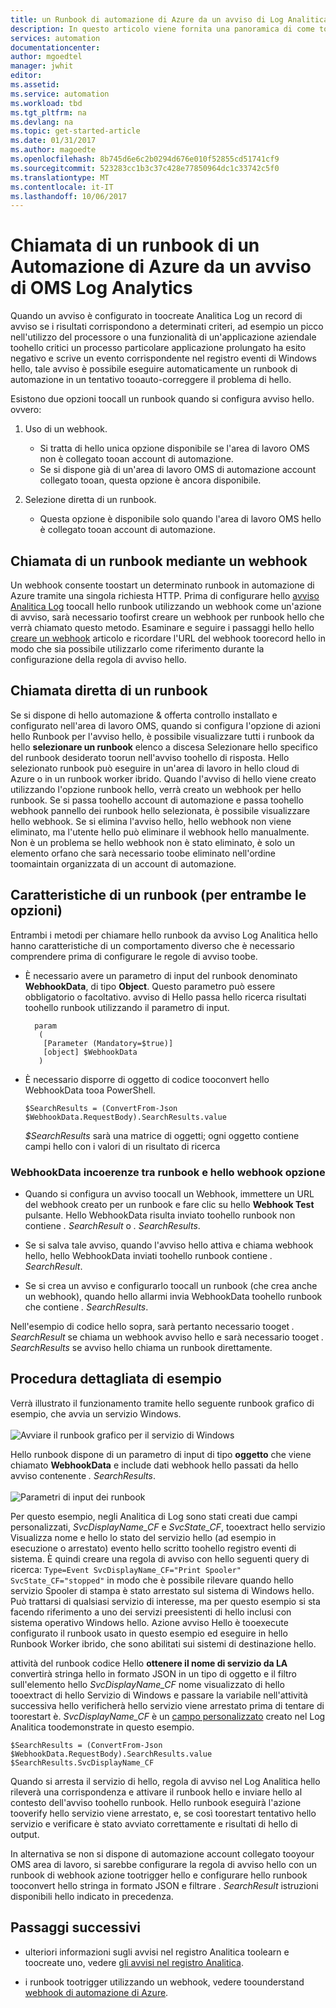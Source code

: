 ```yaml
---
title: un Runbook di automazione di Azure da un avviso di Log Analitica aaaCalling | Documenti Microsoft
description: In questo articolo viene fornita una panoramica di come tooinvoke un runbook di automazione da un avviso di Microsoft OMS Log Analitica.
services: automation
documentationcenter: 
author: mgoedtel
manager: jwhit
editor: 
ms.assetid: 
ms.service: automation
ms.workload: tbd
ms.tgt_pltfrm: na
ms.devlang: na
ms.topic: get-started-article
ms.date: 01/31/2017
ms.author: magoedte
ms.openlocfilehash: 8b745d6e6c2b0294d676e010f52855cd51741cf9
ms.sourcegitcommit: 523283cc1b3c37c428e77850964dc1c33742c5f0
ms.translationtype: MT
ms.contentlocale: it-IT
ms.lasthandoff: 10/06/2017
---
```

# <a name="calling-an-azure-automation-runbook-from-an-oms-log-analytics-alert"></a>Chiamata di un runbook di un Automazione di Azure da un avviso di OMS Log Analytics

Quando un avviso è configurato in toocreate Analitica Log un record di avviso se i risultati corrispondono a determinati criteri, ad esempio un picco nell'utilizzo del processore o una funzionalità di un'applicazione aziendale toohello critici un processo particolare applicazione prolungato ha esito negativo e scrive un evento corrispondente nel registro eventi di Windows hello, tale avviso è possibile eseguire automaticamente un runbook di automazione in un tentativo tooauto-correggere il problema di hello.  

Esistono due opzioni toocall un runbook quando si configura avviso hello.  ovvero:

1. Uso di un webhook.
   * Si tratta di hello unica opzione disponibile se l'area di lavoro OMS non è collegato tooan account di automazione.
   * Se si dispone già di un'area di lavoro OMS di automazione account collegato tooan, questa opzione è ancora disponibile.  

2. Selezione diretta di un runbook.
   * Questa opzione è disponibile solo quando l'area di lavoro OMS hello è collegato tooan account di automazione.  

## <a name="calling-a-runbook-using-a-webhook"></a>Chiamata di un runbook mediante un webhook

Un webhook consente toostart un determinato runbook in automazione di Azure tramite una singola richiesta HTTP.  Prima di configurare hello [avviso Analitica Log](../log-analytics/log-analytics-alerts.md#alert-rules) toocall hello runbook utilizzando un webhook come un'azione di avviso, sarà necessario toofirst creare un webhook per runbook hello che verrà chiamato questo metodo.  Esaminare e seguire i passaggi hello hello [creare un webhook](automation-webhooks.md#creating-a-webhook) articolo e ricordare l'URL del webhook toorecord hello in modo che sia possibile utilizzarlo come riferimento durante la configurazione della regola di avviso hello.   

## <a name="calling-a-runbook-directly"></a>Chiamata diretta di un runbook

Se si dispone di hello automazione & offerta controllo installato e configurato nell'area di lavoro OMS, quando si configura l'opzione di azioni hello Runbook per l'avviso hello, è possibile visualizzare tutti i runbook da hello **selezionare un runbook** elenco a discesa Selezionare hello specifico del runbook desiderato toorun nell'avviso toohello di risposta.  Hello selezionato runbook può eseguire in un'area di lavoro in hello cloud di Azure o in un runbook worker ibrido.  Quando l'avviso di hello viene creato utilizzando l'opzione runbook hello, verrà creato un webhook per hello runbook.  Se si passa toohello account di automazione e passa toohello webhook pannello dei runbook hello selezionata, è possibile visualizzare hello webhook.  Se si elimina l'avviso hello, hello webhook non viene eliminato, ma l'utente hello può eliminare il webhook hello manualmente.  Non è un problema se hello webhook non è stato eliminato, è solo un elemento orfano che sarà necessario toobe eliminato nell'ordine toomaintain organizzata di un account di automazione.  

## <a name="characteristics-of-a-runbook-for-both-options"></a>Caratteristiche di un runbook (per entrambe le opzioni)

Entrambi i metodi per chiamare hello runbook da avviso Log Analitica hello hanno caratteristiche di un comportamento diverso che è necessario comprendere prima di configurare le regole di avviso toobe.  

* È necessario avere un parametro di input del runbook denominato **WebhookData**, di tipo **Object**.  Questo parametro può essere obbligatorio o facoltativo.  avviso di Hello passa hello ricerca risultati toohello runbook utilizzando il parametro di input.

        param  
         (  
          [Parameter (Mandatory=$true)]  
          [object] $WebhookData  
         )

*  È necessario disporre di oggetto di codice tooconvert hello WebhookData tooa PowerShell.

    `$SearchResults = (ConvertFrom-Json $WebhookData.RequestBody).SearchResults.value`

    *$SearchResults* sarà una matrice di oggetti; ogni oggetto contiene campi hello con i valori di un risultato di ricerca

### <a name="webhookdata-inconsistencies-between-hello-webhook-option-and-runbook-option"></a>WebhookData incoerenze tra runbook e hello webhook opzione

* Quando si configura un avviso toocall un Webhook, immettere un URL del webhook creato per un runbook e fare clic su hello **Webhook Test** pulsante.  Hello WebhookData risulta inviato toohello runbook non contiene *. SearchResult* o *. SearchResults*.

*  Se si salva tale avviso, quando l'avviso hello attiva e chiama webhook hello, hello WebhookData inviati toohello runbook contiene *. SearchResult*.
* Se si crea un avviso e configurarlo toocall un runbook (che crea anche un webhook), quando hello allarmi invia WebhookData toohello runbook che contiene *. SearchResults*.

Nell'esempio di codice hello sopra, sarà pertanto necessario tooget *. SearchResult* se chiama un webhook avviso hello e sarà necessario tooget *. SearchResults* se avviso hello chiama un runbook direttamente.

## <a name="example-walkthrough"></a>Procedura dettagliata di esempio

Verrà illustrato il funzionamento tramite hello seguente runbook grafico di esempio, che avvia un servizio Windows.<br><br> ![Avviare il runbook grafico per il servizio di Windows](media/automation-invoke-runbook-from-omsla-alert/automation-runbook-restartservice.png)<br>

Hello runbook dispone di un parametro di input di tipo **oggetto** che viene chiamato **WebhookData** e include dati webhook hello passati da hello avviso contenente *. SearchResults*.<br><br> ![Parametri di input dei runbook](media/automation-invoke-runbook-from-omsla-alert/automation-runbook-restartservice-inputparameter.png)<br>

Per questo esempio, negli Analitica di Log sono stati creati due campi personalizzati, *SvcDisplayName_CF* e *SvcState_CF*, tooextract hello servizio Visualizza nome e hello lo stato del servizio hello (ad esempio in esecuzione o arrestato) evento hello scritto toohello registro eventi di sistema.  È quindi creare una regola di avviso con hello seguenti query di ricerca: `Type=Event SvcDisplayName_CF="Print Spooler" SvcState_CF="stopped"` in modo che è possibile rilevare quando hello servizio Spooler di stampa è stato arrestato sul sistema di Windows hello.  Può trattarsi di qualsiasi servizio di interesse, ma per questo esempio si sta facendo riferimento a uno dei servizi preesistenti di hello inclusi con sistema operativo Windows hello.  Azione avviso Hello è tooexecute configurato il runbook usato in questo esempio ed eseguire in hello Runbook Worker ibrido, che sono abilitati sui sistemi di destinazione hello.   

attività del runbook codice Hello **ottenere il nome di servizio da LA** convertirà stringa hello in formato JSON in un tipo di oggetto e il filtro sull'elemento hello *SvcDisplayName_CF* nome visualizzato di hello tooextract di hello Servizio di Windows e passare la variabile nell'attività successiva hello verificherà hello servizio viene arrestato prima di tentare di toorestart è.  *SvcDisplayName_CF* è un [campo personalizzato](../log-analytics/log-analytics-custom-fields.md) creato nel Log Analitica toodemonstrate in questo esempio.

    $SearchResults = (ConvertFrom-Json $WebhookData.RequestBody).SearchResults.value
    $SearchResults.SvcDisplayName_CF  

Quando si arresta il servizio di hello, regola di avviso nel Log Analitica hello rileverà una corrispondenza e attivare il runbook hello e inviare hello al contesto dell'avviso toohello runbook. Hello runbook eseguirà l'azione tooverify hello servizio viene arrestato, e, se così toorestart tentativo hello servizio e verificare è stato avviato correttamente e risultati di hello di output.     

In alternativa se non si dispone di automazione account collegato tooyour OMS area di lavoro, si sarebbe configurare la regola di avviso hello con un runbook di webhook azione tootrigger hello e configurare hello runbook tooconvert hello stringa in formato JSON e filtrare *. SearchResult* istruzioni disponibili hello indicato in precedenza.    

## <a name="next-steps"></a>Passaggi successivi

* ulteriori informazioni sugli avvisi nel registro Analitica toolearn e toocreate uno, vedere [gli avvisi nel registro Analitica](../log-analytics/log-analytics-alerts.md).

* i runbook tootrigger utilizzando un webhook, vedere toounderstand [webhook di automazione di Azure](automation-webhooks.md).
